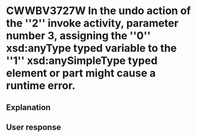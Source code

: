 # CWWBV3727W In the undo action of the ''2'' invoke activity, parameter number 3, assigning the ''0'' xsd:anyType typed variable to the ''1'' xsd:anySimpleType typed element or part might cause a runtime error.

## Explanation

## User response